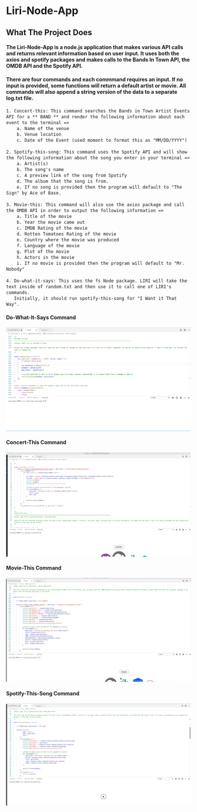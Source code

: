 # Liri-Node-App

## What The Project Does

#### The Liri-Node-App is a node.js application that makes various API calls and returns relevant information based on user input. It uses both the axios and spotify packages and makes calls to the Bands In Town API, the OMDB API and the Spotify API.

#### There are four commands and each commmand requires an input. If no input is provided, some functions will return a default artist or movie. All commands will also append a string version of the data to a separate log.txt file.


    1. Concert-this: This command searches the Bands in Town Artist Events API for a ** BAND ** and render the following information about each event to the terminal =>
        a. Name of the venue
        b. Venue location
        c. Date of the Event (used moment to format this as "MM/DD/YYYY")

    2. Spotify-this-song: This command uses the Spotify API and will show the following information about the song you enter in your terminal =>
        a. Artist(s)
        b. The song's name
        c. A preview link of the song from Spotify
        d. The album that the song is from. 
        e. If no song is provided then the program will default to "The Sign" by Ace of Base.

    3. Movie-this: This command will also use the axios package and call the OMDB API in order to output the following information =>
        a. Title of the movie
        b. Year the movie came out
        c. IMDB Rating of the movie
        d. Rotten Tomatoes Rating of the movie 
        e. Country where the movie was produced
        f. Language of the movie
        g. Plot of the movie
        h. Actors in the movie
        i. If no movie is provided then the program will default to "Mr. Nobody" 

    4. Do-what-it-says: This uses the fs Node package. LIRI will take the text inside of random.txt and then use it to call one of LIRI's commands. 
       Initially, it should run spotify-this-song for "I Want it That Way".

 
#### Do-What-It-Says Command
![](do-what-it-says.gif)

#### Concert-This Command
![](concert-this.gif)

#### Movie-This Command
![](movie-this.gif)

#### Spotify-This-Song Command
![](spotify-this.gif)

